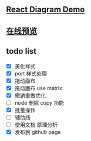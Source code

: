 ## [React Diagram Demo](https://github.com/huangjincq/react-diagram-demo)

## [在线预览](https://huangjincq.github.io/react-diagram-demo)

## todo list

- [x] 美化样式
- [x] port 样式处理
- [x] 拖动画布
- [x] 拖动画布 use matrix
- [x] 撤销重做优化
- [ ] node 删除 copy 功能
- [x] 批量操作
- [ ] 辅助线
- [ ] 使用文档 原理分析
- [x] 发布到 github page
